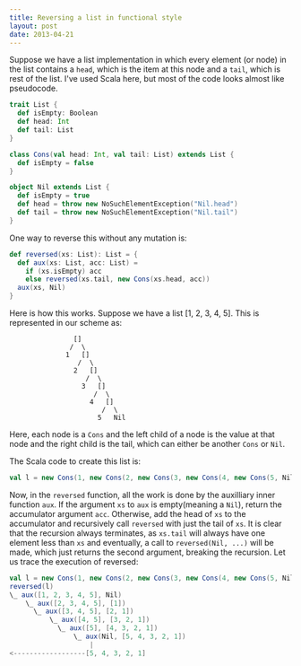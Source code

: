 ```yaml
---
title: Reversing a list in functional style
layout: post
date: 2013-04-21
---
```


Suppose we have a list implementation in which every element (or node) in the
list contains a ``head``, which is the item at this node and a ``tail``, which is
rest of the list. I've used Scala here, but most of the code looks almost like
pseudocode.

```scala
trait List {
  def isEmpty: Boolean
  def head: Int
  def tail: List
}

class Cons(val head: Int, val tail: List) extends List {
  def isEmpty = false
}

object Nil extends List {
  def isEmpty = true
  def head = throw new NoSuchElementException("Nil.head")
  def tail = throw new NoSuchElementException("Nil.tail")
}
```

One way to reverse this without any mutation is:

```scala
def reversed(xs: List): List = {
  def aux(xs: List, acc: List) =
    if (xs.isEmpty) acc
    else reversed(xs.tail, new Cons(xs.head, acc))
  aux(xs, Nil)
}
```

Here is how this works. Suppose we have a list [1, 2, 3, 4, 5]. This is
represented in our scheme as:

                    []
                   /  \ 
                  1   []
                     /  \
                    2   []
                       /  \
                      3   []
                         /  \
                        4   []
                           /  \
                          5   Nil

Here, each node is a ``Cons`` and the left child of a node is the value at that
node and the right child is the tail, which can either be another ``Cons`` or
``Nil``.

The Scala code to create this list is:

```scala
val l = new Cons(1, new Cons(2, new Cons(3, new Cons(4, new Cons(5, Nil)))))
```

Now, in the ``reversed`` function, all the work is done by the auxilliary inner
function ``aux``. If the argument ``xs`` to ``aux`` is empty(meaning a ``Nil``),
return the accumulator argument ``acc``. Otherwise, add the head of ``xs`` to
the accumulator and recursively call ``reversed`` with just the tail of ``xs``.
It is clear that the recursion always terminates, as ``xs.tail`` will always have
one element less than ``xs`` and eventually, a call to ``reversed(Nil, ...)`` will
be made, which just returns the second argument, breaking the recursion. Let
us trace the execution of reversed:

```scala
val l = new Cons(1, new Cons(2, new Cons(3, new Cons(4, new Cons(5, Nil)))))
reversed(l)
\_ aux([1, 2, 3, 4, 5], Nil)
    \_ aux([2, 3, 4, 5], [1])
      \_ aux([3, 4, 5], [2, 1])
          \_ aux([4, 5], [3, 2, 1])
            \_ aux([5], [4, 3, 2, 1])
                \_ aux(Nil, [5, 4, 3, 2, 1])
                    |
<------------------[5, 4, 3, 2, 1]
```


